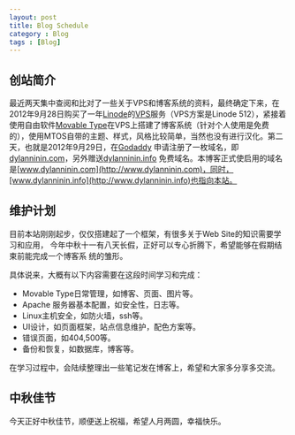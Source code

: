 ```yaml
---
layout: post
title: Blog Schedule
category : Blog
tags : [Blog]
---
```


## 创站简介

最近两天集中查阅和比对了一些关于VPS和博客系统的资料，最终确定下来，在2012年9月28日购买了一年[Linode](http://www.linode.com/)的[VPS](http://en.wikipedia.org/wiki/Virtual_private_server)服务（VPS方案是Linode 512），紧接着使用自由软件[Movable Type](http://www.movabletype.org/)在VPS上搭建了博客系统（针对个人使用是免费的），使用MTOS自带的主题、样式，风格比较简单，当然也没有进行汉化。第二天，也就是2012年9月29日，在[Godaddy](http://www.godaddy.com/) 申请注册了一枚域名，即[dylanninin.com](http://dylanninin.com)，另外赠送[dylanninin.info](http://dylanninin.info) 免费域名。本博客正式使启用的域名是[www.dylanninin.com](http://www.dylanninin.com)，同时，[www.dylanninin.info](http://www.dylanninin.info)也指向本站。

## 维护计划

目前本站刚刚起步，仅仅搭建起了一个框架，有很多关于Web Site的知识需要学习和应用， 今年中秋十一有八天长假，正好可以专心折腾下，希望能够在假期结束前能完成一个博客系 统的雏形。

具体说来，大概有以下内容需要在这段时间学习和完成：

* Movable Type日常管理，如博客、页面、图片等。
* Apache 服务器基本配置，如安全性，日志等。
* Linux主机安全，如防火墙，ssh等。
* UI设计，如页面框架，站点信息维护，配色方案等。
* 错误页面，如404,500等。
* 备份和恢复，如数据库，博客等。

在学习过程中，会陆续整理出一些笔记发在博客上，希望和大家多分享多交流。

## 中秋佳节

今天正好中秋佳节，顺便送上祝福，希望人月两圆，幸福快乐。

